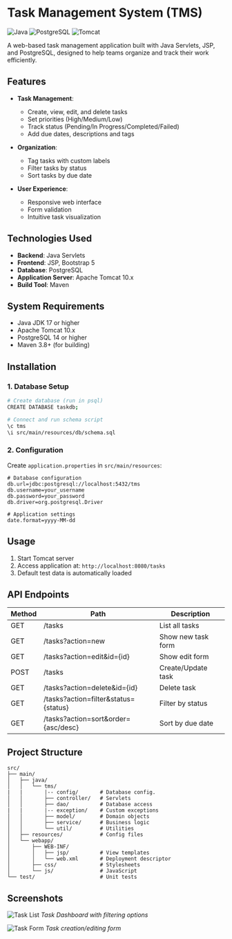 
# Task Management System (TMS)

![Java](https://img.shields.io/badge/java-%23ED8B00.svg?style=for-the-badge&logo=openjdk&logoColor=white)
![PostgreSQL](https://img.shields.io/badge/PostgreSQL-316192?style=for-the-badge&logo=postgresql&logoColor=white)
![Tomcat](https://img.shields.io/badge/apache%20tomcat-%23F8DC75.svg?style=for-the-badge&logo=apache-tomcat&logoColor=black)

A web-based task management application built with Java Servlets, JSP, and PostgreSQL, designed to help teams organize and track their work efficiently.

## Features

- **Task Management**:
  - Create, view, edit, and delete tasks
  - Set priorities (High/Medium/Low)
  - Track status (Pending/In Progress/Completed/Failed)
  - Add due dates, descriptions and tags

- **Organization**:
  - Tag tasks with custom labels
  - Filter tasks by status
  - Sort tasks by due date

- **User Experience**:
  - Responsive web interface
  - Form validation
  - Intuitive task visualization

## Technologies Used

- **Backend**: Java Servlets
- **Frontend**: JSP, Bootstrap 5
- **Database**: PostgreSQL
- **Application Server**: Apache Tomcat 10.x
- **Build Tool**: Maven

## System Requirements

- Java JDK 17 or higher
- Apache Tomcat 10.x
- PostgreSQL 14 or higher
- Maven 3.8+ (for building)

## Installation

### 1. Database Setup

```bash
# Create database (run in psql)
CREATE DATABASE taskdb;

# Connect and run schema script
\c tms
\i src/main/resources/db/schema.sql
```

### 2. Configuration

Create `application.properties` in `src/main/resources`:

```properties
# Database configuration
db.url=jdbc:postgresql://localhost:5432/tms
db.username=your_username
db.password=your_password
db.driver=org.postgresql.Driver

# Application settings
date.format=yyyy-MM-dd
```

## Usage

1. Start Tomcat server
2. Access application at: `http://localhost:8080/tasks`
3. Default test data is automatically loaded

## API Endpoints

| Method | Path          | Description                     |
|--------|---------------|---------------------------------|
| GET    | /tasks        | List all tasks                  |
| GET    | /tasks?action=new | Show new task form          |
| GET    | /tasks?action=edit&id={id} | Show edit form |
| POST   | /tasks        | Create/Update task              |
| GET    | /tasks?action=delete&id={id} | Delete task |
| GET    | /tasks?action=filter&status={status} | Filter by status |
| GET    | /tasks?action=sort&order={asc/desc} | Sort by due date |

## Project Structure

```
src/
├── main/
│   ├── java/
│   │   └── tms/
|   |       |-- config/       # Database config.
│   │       ├── controller/   # Servlets
│   │       ├── dao/          # Database access
|   |       |-- exception/    # Custom exceptions
│   │       ├── model/        # Domain objects
│   │       ├── service/      # Business logic
│   │       └── util/         # Utilities
│   ├── resources/            # Config files
│   └── webapp/
│       ├── WEB-INF/
│       │   ├── jsp/          # View templates
│       │   └── web.xml       # Deployment descriptor
│       ├── css/              # Stylesheets
│       └── js/               # JavaScript
└── test/                     # Unit tests
```

## Screenshots

![Task List](screenshots/task-list.png)
*Task Dashboard with filtering options*

![Task Form](screenshots/task-form.png)
*Task creation/editing form*


